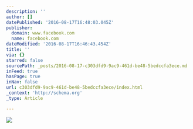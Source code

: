 ```yaml
---
description: ''
author: []
datePublished: '2016-08-17T16:48:03.045Z'
publisher:
  domain: www.facebook.com
  name: facebook.com
dateModified: '2016-08-17T16:46:43.454Z'
title: ''
via: {}
starred: false
sourcePath: _posts/2016-08-17-c303dfd9-9ac9-461d-be48-5bedccfa3ece.md
inFeed: true
hasPage: true
inNav: false
url: c303dfd9-9ac9-461d-be48-5bedccfa3ece/index.html
_context: 'http://schema.org'
_type: Article

---
```

![](https://scontent-lga3-1.xx.fbcdn.net/v/t1.0-9/13962596_1058875300833628_2955543378719474631_n.jpg?oh=6b01a0226e33ef0f3a21dda65bb1c116&oe=581A4A41)